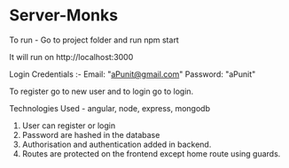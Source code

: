 # Server-Monks


<!-- BACKEND -->

To run - Go to project folder and run npm start

It will run on http://localhost:3000

Login Credentials :- 
  Email: "aPunit@gmail.com"
  Password: "aPunit"
  
  To register go to new user 
  and to login go to login.
  
  
<!--  Project Includes -->
Technologies Used - angular, node, express, mongodb

1. User can register or login 
2. Password are hashed in the database
3. Authorisation and authentication added in backend.
4. Routes are protected on the frontend except home route using guards.
